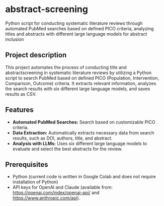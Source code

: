 # abstract-screening
Python script for conducting systematic literature reviews through automated PubMed searches based on defined PICO criteria, analyzing titles and abstracts with different large language models for abstract inclusion

## Project description
This project automates the process of conducting title and abstractscreening in systematic literature reviews by utilizing a Python script to search PubMed based on defined PICO (Population, Intervention, Comparison, Outcome) criteria. It extracts relevant information, analyzes the search results with six different large language models, and saves results as CSV.

## Features
- **Automated PubMed Searches:** Search based on customizable PICO criteria.
- **Data Extraction:** Automatically extracts necessary data from search results, such as DOI, authors, title, and abstract.
- **Analysis with LLMs:** Uses six different large language models to evaluate and select the best abstracts for the review.

## Prerequisites
- Python (current code is written in Google Colab and does not require installation of Python)
- API keys for OpenAI and Claude (available from: https://openai.com/index/openai-api/ and https://www.anthropic.com/api).
